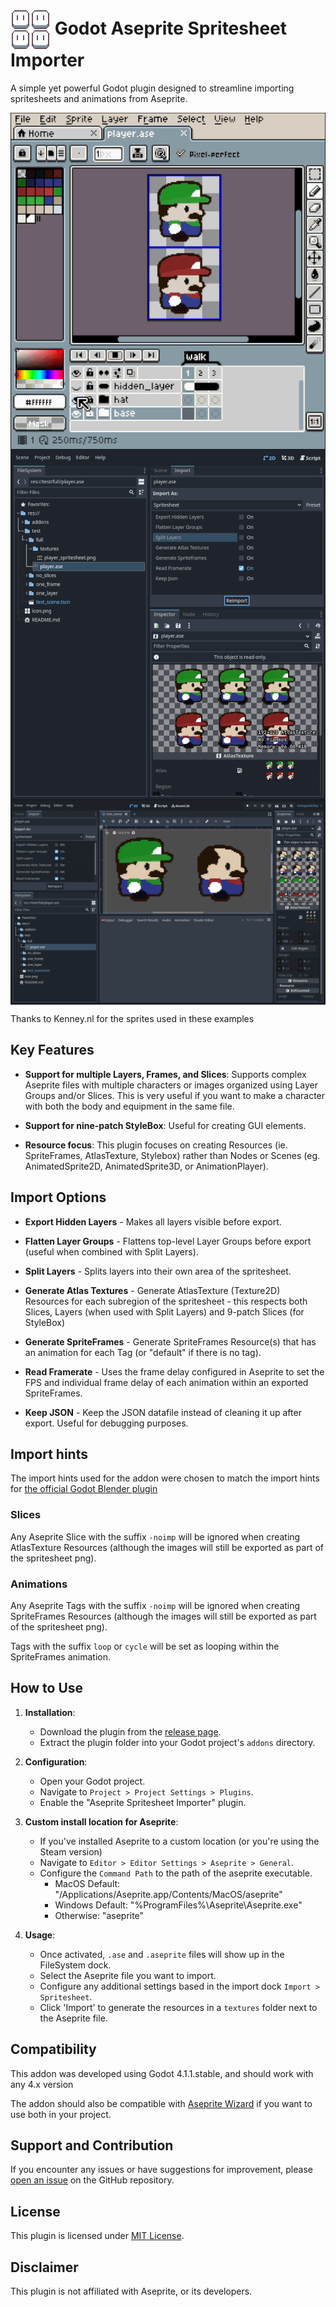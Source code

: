 
# <img align="center" src="./icon.png" /> Godot Aseprite Spritesheet Importer



A simple yet powerful Godot plugin designed to streamline importing spritesheets and animations from Aseprite.

<img align="center" src="./screenshots/aseprite.gif" />

<img align="center" src="./screenshots/atlas_textures.gif" />

<img align="center" src="./screenshots/spriteframes.gif" />

Thanks to Kenney.nl for the sprites used in these examples

## Key Features

- **Support for multiple Layers, Frames, and Slices**: Supports complex Aseprite files with multiple characters or images organized using Layer Groups and/or Slices. This is very useful if you want to make a character with both the body and equipment in the same file.

- **Support for nine-patch StyleBox**: Useful for creating GUI elements.

- **Resource focus**: This plugin focuses on creating Resources (ie. SpriteFrames, AtlasTexture, Stylebox) rather than Nodes or Scenes (eg. AnimatedSprite2D, AnimatedSprite3D, or AnimationPlayer).

## Import Options

- **Export Hidden Layers** - Makes all layers visible before export.

- **Flatten Layer Groups** - Flattens top-level Layer Groups before export (useful when combined with Split Layers).

- **Split Layers** - Splits layers into their own area of the spritesheet.

- **Generate Atlas Textures** - Generate AtlasTexture (Texture2D) Resources for each subregion of the spritesheet - this respects both Slices, Layers (when used with Split Layers) and 9-patch Slices (for StyleBox)

- **Generate SpriteFrames** - Generate SpriteFrames Resource(s) that has an animation for each Tag (or "default" if there is no tag).

- **Read Framerate** - Uses the frame delay configured in Aseprite to set the FPS and individual frame delay of each animation within an exported SpriteFrames.

- **Keep JSON** - Keep the JSON datafile instead of cleaning it up after export. Useful for debugging purposes.

## Import hints

The import hints used for the addon were chosen to match the import hints for [the official Godot Blender plugin](https://docs.godotengine.org/en/stable/tutorials/assets_pipeline/importing_scenes.html#import-hints)

### Slices

Any Aseprite Slice with the suffix `-noimp` will be ignored when creating AtlasTexture Resources (although the images will still be exported as part of the spritesheet png).

### Animations

Any Aseprite Tags with the suffix `-noimp` will be ignored when creating SpriteFrames Resources (although the images will still be exported as part of the spritesheet png).

Tags with the suffix `loop` or `cycle` will be set as looping within the SpriteFrames animation.

## How to Use

1. **Installation**:
   - Download the plugin from the [release page](https://github.com/colinheathman/godot-aseprite-spritesheet-importer/releases).
   - Extract the plugin folder into your Godot project's `addons` directory.

2. **Configuration**:
   - Open your Godot project.
   - Navigate to `Project > Project Settings > Plugins`.
   - Enable the "Aseprite Spritesheet Importer" plugin.

3. **Custom install location for Aseprite**:
   - If you've installed Aseprite to a custom location (or you're using the Steam version)
   - Navigate to `Editor > Editor Settings > Aseprite > General`.
   - Configure the `Command Path` to the path of the aseprite executable.
	   - MacOS Default: "/Applications/Aseprite.app/Contents/MacOS/aseprite"
	   - Windows Default: "%ProgramFiles%\\Aseprite\\Aseprite.exe"
	   - Otherwise: "aseprite"

4. **Usage**:
   - Once activated, `.ase` and `.aseprite` files will show up in the FileSystem dock.
   - Select the Aseprite file you want to import.
   - Configure any additional settings based in the import dock `Import > Spritesheet`.
   - Click 'Import' to generate the resources in a `textures` folder next to the Aseprite file.

## Compatibility

This addon was developed using Godot 4.1.1.stable, and should work with any 4.x version

The addon should also be compatible with [Aseprite Wizard](https://github.com/viniciusgerevini/godot-aseprite-wizard) if you want to use both in your project.

## Support and Contribution

If you encounter any issues or have suggestions for improvement, please [open an issue](https://github.com/colinheathman/godot-aseprite-spritesheet-importer/issues) on the GitHub repository.

## License

This plugin is licensed under [MIT License](https://github.com/colinheathman/godot-aseprite-spritesheet-importer/blob/main/LICENSE).

## Disclaimer

This plugin is not affiliated with Aseprite, or its developers.
